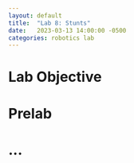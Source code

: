 ```yaml
---
layout: default
title:  "Lab 8: Stunts"
date:   2023-03-13 14:00:00 -0500
categories: robotics lab
---
```

# Lab Objective

# Prelab

# ...